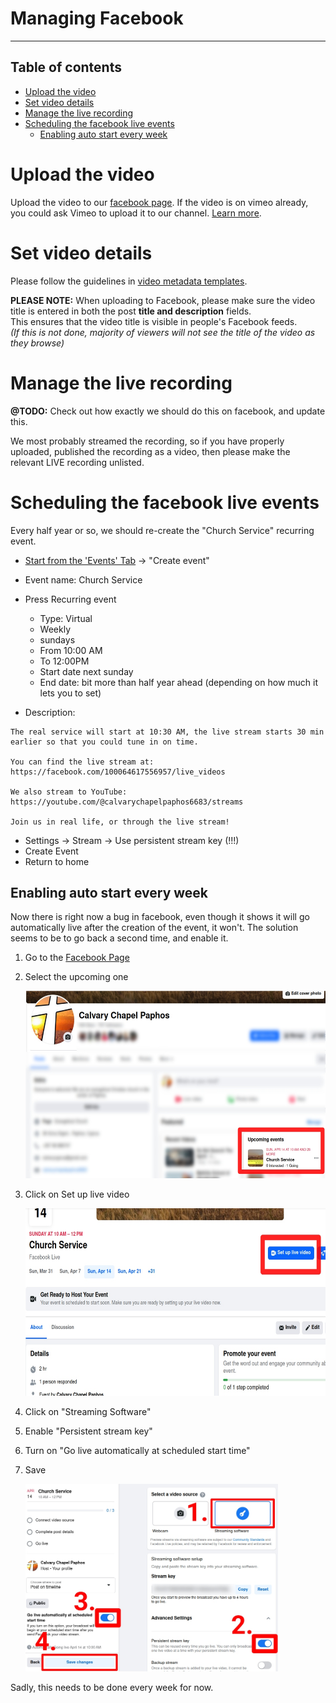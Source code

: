 <h1>Managing Facebook</h1>

----

<h2>Table of contents</h2>

<!-- TOC -->
* [Upload the video](#upload-the-video)
* [Set video details](#set-video-details)
* [Manage the live recording](#manage-the-live-recording)
* [Scheduling the facebook live events](#scheduling-the-facebook-live-events)
  * [Enabling auto start every week](#enabling-auto-start-every-week)
<!-- TOC -->

# Upload the video

Upload the video to our [facebook page](https://www.facebook.com/profile.php?id=100064617556957&sk=videos).
If the video is on vimeo already, you could ask Vimeo to upload it to our
channel. [Learn more](vimeo.md#publish-from-vimeo-to-youtube-and-facebook).

# Set video details

Please follow the guidelines in [video metadata templates](video_metadata_templates.md).

**PLEASE NOTE:** When uploading to Facebook, please make sure the video title is entered in both the post __title and description__ fields.<br>
This ensures that the video title is visible in people's Facebook feeds. <br>
_(If this is not done, majority of viewers will not see the title of the video as they browse)_

# Manage the live recording

**@TODO:** Check out how exactly we should do this on facebook, and update this.

We most probably streamed the recording, so if you have properly uploaded, published the recording as a video, then
please make the relevant LIVE recording
unlisted.

# Scheduling the facebook live events

Every half year or so, we should re-create the "Church Service" recurring event.

* [Start from the 'Events' Tab](https://www.facebook.com/profile.php?id=100064617556957&sk=events) -> "Create event"

* Event name: Church Service
* Press Recurring event
    * Type: Virtual
    * Weekly
    * sundays
    * From 10:00 AM
    * To 12:00PM
    * Start date next sunday
    * End date: bit more than half year ahead (depending on how much it lets you to set)


* Description:

```
The real service will start at 10:30 AM, the live stream starts 30 min earlier so that you could tune in on time.

You can find the live stream at:
https://facebook.com/100064617556957/live_videos

We also stream to YouTube:
https://youtube.com/@calvarychapelpaphos6683/streams

Join us in real life, or through the live stream!
```

* Settings -> Stream -> Use persistent stream key (!!!)
* Create Event
* Return to home

## Enabling auto start every week
Now there is right now a bug in facebook, even though it shows it will go automatically live after the creation of the
event, it won't.
The solution seems to be to go back a second time, and enable it.

1. Go to the [Facebook Page](https://www.facebook.com/profile.php?id=100064617556957)
2. Select the upcoming one
    
    <img src="assets/fb/fix_stream/1.jpg" height=300>

3. Click on Set up live video

    <img src="assets/fb/fix_stream/2.jpg" height=300>
4. Click on "Streaming Software"
5. Enable "Persistent stream key"
6. Turn on "Go live automatically at scheduled start time"
7. Save

    <img src="assets/fb/fix_stream/3.jpg" height=300>

Sadly, this needs to be done every week for now.
